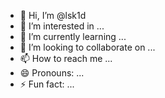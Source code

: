 - 👋 Hi, I’m @lsk1d
- 👀 I’m interested in ...
- 🌱 I’m currently learning ...
- 💞️ I’m looking to collaborate on ...
- 📫 How to reach me ...
- 😄 Pronouns: ...
- ⚡ Fun fact: ...

<!---
lsk1d/lsk1d is a ✨ special ✨ repository because its `README.md` (this file) appears on your GitHub profile.
You can click the Preview link to take a look at your changes.
--->
